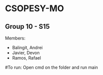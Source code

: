 # CSOPESY-MO
## Group 10 - S15

Members:
- Balingit, Andrei
- Javier, Devon
- Ramos, Rafael

#To run:
Open cmd on the folder and run main
